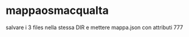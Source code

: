 mappaosmacqualta
================
salvare i 3 files nella stessa DIR e mettere mappa.json con attributi 777
